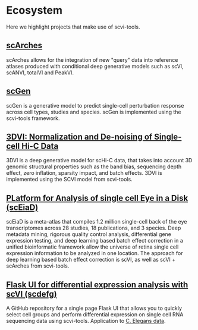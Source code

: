 # Ecosystem

Here we highlight projects that make use of scvi-tools.

## [scArches](https://scarches.readthedocs.io/en/latest/)
scArches allows for the integration of new "query" data into reference atlases produced with conditional deep generative models such as scVI, scANVI, totalVI and PeakVI.

## [scGen](https://github.com/theislab/scgen/)
scGen is a generative model to predict single-cell perturbation response across cell types, studies and species. scGen is implemented using the scvi-tools framework.

## [3DVI: Normalization and De-noising of Single-cell Hi-C Data](https://github.com/yezhengSTAT/3DVI)
3DVI is a deep generative model for scHi-C data, that takes into account 3D genomic structural properties such as the band bias, sequencing depth effect, zero inflation, sparsity impact, and batch effects. 3DVI is implemented using the SCVI model from scvi-tools.

## [PLatform for Analysis of single cell Eye in a Disk (scEiaD)](https://plae.nei.nih.gov/)
scEiaD is a meta-atlas that compiles 1.2 million single-cell back of the eye transcriptomes across 28 studies, 18 publications, and 3 species. Deep metadata mining, rigorous quality control analysis, differential gene expression testing, and deep learning based batch effect correction in a unified bioinformatic framework allow the universe of retina single cell expression information to be analyzed in one location. The approach for deep learning based batch effect correction is scVI, as well as scVI + scArches from scvi-tools.

## [Flask UI for differential expression analysis with scVI (scdefg)](https://github.com/Munfred/scdefg)
A GitHub repository for a single page Flask UI that allows you to quickly select cell groups and perform differential expression on single cell RNA sequencing data using scvi-tools. Application to [C. Elegans data](https://cengen-de.textpressolab.com/).
